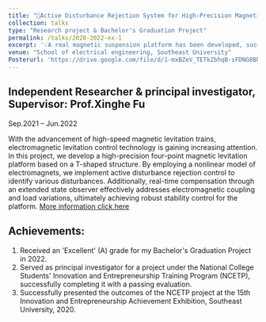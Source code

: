 ```yaml
---
title: "📌Active Disturbance Rejection System for High-Precision Magnetic Suspension Platform"
collection: talks
type: "Research project & Bachelor's Graduation Project"
permalink: /talks/2020-2022-ex-1
excerpt: '💡A real magnetic suspension platform has been developed, successfully achieving stable levitation through active disturbance rejection control.'
venue: "School of electrical engineering, Southeast University"
Posterurl: 'https://drive.google.com/file/d/1-mxBZeV_TETkZbhqB-sFDNG0Bh_C-oml/view?usp=sharing'
---
```


Independent Researcher & principal investigator, Supervisor: Prof.Xinghe Fu             
---
Sep.2021 – Jun.2022

With the advancement of high-speed magnetic levitation trains, electromagnetic levitation control technology is gaining increasing attention. In this project, we develop a high-precision four-point magnetic levitation platform based on a T-shaped structure. By employing a nonlinear model of electromagnets, we implement active disturbance rejection control to identify various disturbances. Additionally, real-time compensation through an extended state observer effectively addresses electromagnetic coupling and load variations, ultimately achieving robust stability control for the platform.
[More information click here](https://drive.google.com/file/d/1-mxBZeV_TETkZbhqB-sFDNG0Bh_C-oml/view?usp=sharing)

Achievements:
---
1. Received an 'Excellent' (A) grade for my Bachelor's Graduation Project in 2022.
1. Served as principal investigator for a project under the National College Students' Innovation and Entrepreneurship Training Program (NCETP), successfully completing it with a passing evaluation.
1. Successfully presented the outcomes of the NCETP project at the 15th Innovation and Entrepreneurship Achievement Exhibition, Southeast University, 2020.
